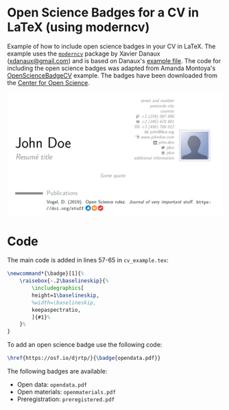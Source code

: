 # Open Science Badges for a CV in LaTeX (using moderncv)

Example of how to include open science badges in your CV in LaTeX. The example uses the [```moderncv```](https://ctan.org/pkg/moderncv) package by Xavier Danaux (xdanaux@gmail.com) and is based on Danaux's [example file](https://bazaar.launchpad.net/~xdanaux/moderncv/trunk/files/head:/examples/). The code for including the open science badges was adapted from Amanda Montoya's [OpenScienceBadgeCV](https://github.com/akmontoya/OpenScienceBadgeCV) example. The badges have been downloaded from the [Center for Open Science](https://osf.io/tvyxz/files/).

![Screenshot](screenshot.png)

# Code

The main code is added in lines 57-65 in ```cv_example.tex```:

```latex
\newcommand*{\badge}[1]{%
	\raisebox{-.2\baselineskip}{%
		\includegraphics[
		height=1\baselineskip,
		%width=\baselineskip,
		keepaspectratio,
		]{#1}%
	}%
}
```

To add an open science badge use the following code:

```latex
\href{https://osf.io/djrtp/}{\badge{opendata.pdf}}
```

The following badges are available:

* Open data: ``opendata.pdf``
* Open materials: ``openmaterials.pdf``
* Preregistration: ``preregistered.pdf``